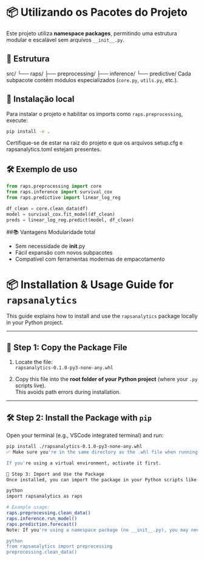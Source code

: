# 📦 Utilizando os Pacotes do Projeto

Este projeto utiliza **namespace packages**, permitindo uma estrutura modular e escalável sem arquivos `__init__.py`.

## 🧩 Estrutura
src/ 
└── raps/ 
        ├── preprocessing/ 
        ├── inference/ 
        └── predictive/
Cada subpacote contém módulos especializados (`core.py`, `utils.py`, etc.).

## 🚀 Instalação local

Para instalar o projeto e habilitar os imports como `raps.preprocessing`, execute:

```bash
pip install -e .
```
Certifique-se de estar na raiz do projeto e que os arquivos setup.cfg e rapsanalytics.toml estejam presentes.

## 🛠️ Exemplo de uso
```python
from raps.preprocessing import core
from raps.inference import survival_cox
from raps.predictive import linear_log_reg

df_clean = core.clean_data(df)
model = survival_cox.fit_model(df_clean)
preds = linear_log_reg.predict(model, df_clean)
```

##📚 Vantagens
Modularidade total

- Sem necessidade de __init__.py
- Fácil expansão com novos subpacotes
- Compatível com ferramentas modernas de empacotamento


# 📦 Installation & Usage Guide for `rapsanalytics`

This guide explains how to install and use the `rapsanalytics` package locally in your Python project.

---

## 🚀 Step 1: Copy the Package File

1. Locate the file:  
   `rapsanalytics-0.1.0-py3-none-any.whl`

2. Copy this file into the **root folder of your Python project** (where your `.py` scripts live).  
   This avoids path errors during installation.

---

## 🛠️ Step 2: Install the Package with `pip`

Open your terminal (e.g., VSCode integrated terminal) and run:

```bash
pip install ./rapsanalytics-0.1.0-py3-none-any.whl
✅ Make sure you're in the same directory as the .whl file when running this command.

If you're using a virtual environment, activate it first.

🧪 Step 3: Import and Use the Package
Once installed, you can import the package in your Python scripts like this:

python
import rapsanalytics as raps

# Example usage:
raps.preprocessing.clean_data()
raps.inference.run_model()
raps.prediction.forecast()
Note: If you're using a namespace package (no __init__.py), you may need to import submodules directly:

python
from rapsanalytics import preprocessing
preprocessing.clean_data()